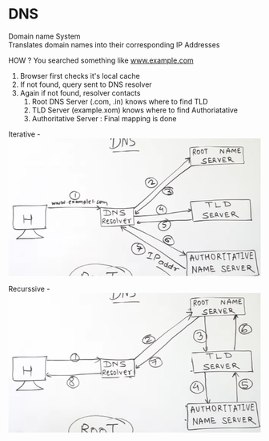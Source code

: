 # DNS

Domain name System  
Translates domain names into their corresponding IP Addresses

HOW ?
You searched something like www.example.com
1. Browser first checks it's local cache
2. If not found, query sent to DNS resolver
3. Again if not found, resolver contacts
   1. Root DNS Server (.com, .in) knows where to find TLD
   2. TLD Server (example.xom) knows where to find Authoriatative
   3. Authoritative Server : Final mapping is done


Iterative -  
![alt text](image-1.png)

Recurssive -  
![alt text](image-2.png)